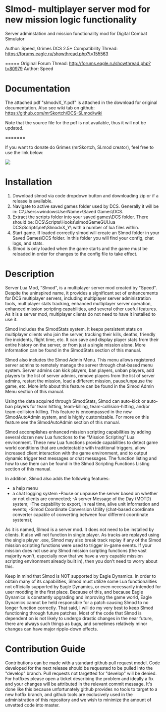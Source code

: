Slmod- multiplayer server mod for new mission logic functionality
=========
Server adminstation and mission functionality mod for Digital Combat Simulator


Author: Speed, Grimes
DCS 2.5+ Compatibility Thread: https://forums.eagle.ru/showthread.php?t=155563


=====
Original Forum Thread: http://forums.eagle.ru/showthread.php?t=80979
Author: Speed

Documentation
====
The attached pdf "slmodvX_Y.pdf" is attached in the download for original documentation. 
Also see wiki tab on github: https://github.com/mrSkortch/DCS-SLmod/wiki 


Note that the source file for the pdf is not available, thus it will not be updated. 

=======

If you want to donate do Grimes (mrSkortch, SLmod creator), feel free to use the link below:

[![](https://www.paypalobjects.com/en_US/i/btn/btn_donateCC_LG.gif)](https://www.paypal.com/cgi-bin/webscr?cmd=_donations&business=X8CHU2343FRKA&currency_code=USD&source=url)


Installation
===

1. Download slmod via code dropdown button and downloading zip or if a release is available.
2. Navigate to active saved games folder used by DCS. Generally it will be in: C:\Users\<windowsUserName>\Saved Games\DCS.
3. Extract the scripts folder into your saved games\DCS folder. There should be:
	DCS\Scripts\Hooks\slmodGameGUI.lua
	DCS\Scripts\net\SlmodvX_Y\ with a number of lua files within. 
4. Start game. If loaded correctly slmod will create an Slmod folder in your Saved Games\DCS folder. In this folder you will find your config, chat logs, and stats.
5. Slmod is only loaded when the game starts and the game must be reloaded in order for changes to the config file to take effect. 




Description
===
Server Lua Mod, "Slmod", is a multiplayer server mod created by "Speed". Despite the uninspired name, it provides a significant set of enhancements for DCS multiplayer servers, including multiplayer server administration tools, multiplayer stats tracking, enhanced multiplayer server operation, enhanced mission scripting capabilities, and several other useful features. As it is a server mod, multiplayer clients do not need to have it installed to use it.

Slmod includes the SlmodStats system. It keeps persistent stats on multiplayer clients who join the server, tracking their kills, deaths, friendly fire incidents, flight time, etc. It can save and display player stats from their entire history on the server, or from just a single mission alone. More information can be found in the SlmodStats section of this manual.

Slmod also includes the Slmod Admin Menu. This menu allows registered server admins to remotely manage the server through chat-based menu system. Server admins can kick players, ban players, unban players, add players to the list of server admins, remove players from the list of server admins, restart the mission, load a different mission, pause/unpause the game, etc. More info about this feature can be found in the Slmod Admin Menu section of this manual.

Using the data acquired through SlmodStats, Slmod can auto-kick or auto-ban players for team hitting, team-killing, team-collision-hitting, and/or team-collision-killing. This feature is encompassed in the new SlmodAutoAdmin system, and is highly customizable. For more on this feature see the SlmodAutoAdmin section of this manual.

Slmod accomplishes enhanced mission scripting capabilities by adding several dozen new Lua functions to the “Mission Scripting” Lua environment. These new Lua functions provide capabilities to detect game world conditions that are undetectable with traditional triggers, allow increased client interaction with the game environment, and to output dynamic trigger text messages or chat messages. The function listing and how to use them can be found in the Slmod Scripting Functions Listing section of this manual.

In addition, Slmod also adds the following features:
- a help menu
- a chat logging system
-Pause or unpause the server based on whether or not clients are connected;
-A server Message of the Day (MOTD) system;
-The capability to export, in real time, alive unit information and events;
-Slmod Coordinate Conversion Utility (chat-based coordinate converter capable of converting between four different coordinate systems);

As it is named, Slmod is a server mod. It does not need to be installed by clients. It also will not function in single player. As tracks are replayed using the single player .exe, Slmod may also break track replay if any of the Slmod mission scripting functions were used to trigger in-game events. If your mission does not use any Slmod mission scripting functions (the vast majority won't, especially now that we have a very capable mission scripting environment already built in), then you don't need to worry about this.

Keep in mind that Slmod is NOT supported by Eagle Dynamics. In order to obtain many of its capabilities, Slmod must utilize some Lua functionalities not officially supported by Eagle Dynamics, or even necessarily intended for user modding in the first place. Because of this, and because Eagle Dynamics is constantly upgrading and improving the game world, Eagle Dynamics cannot be held responsible for a patch causing Slmod to no longer function correctly. That said, I will do my very best to keep Slmod functioning through future patches. Most of the code that Slmod is dependent on is not likely to undergo drastic changes in the near future, there are always such things as bugs, and sometimes relatively minor changes can have major ripple-down effects.


Contribution Guide
===
Contributions can be made with a standard github pull request model.  Code developed for the next release should be requested to be pulled into the "develop" branch.
Pull requests not targetted for "develop" will be denied.  For hotfixes please open a ticket describing the problem and ideally a fix and your changes will be attributed in the relevant commit message.  It's done like this because unfortunately github provides no tools to target to a new hotfix branch, and github tools are exclusively used in the administration of this repository and we wish to minimize the amount of unvetted code into master.
